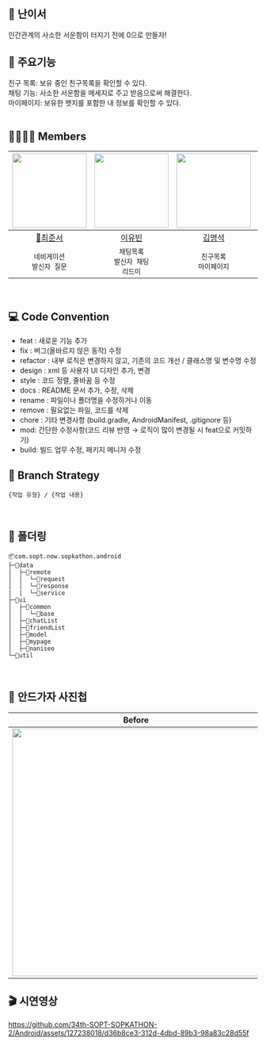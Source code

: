 ## 📱 난이서
인간관계의 사소한 서운함이 터지기 전에 0으로 만들자!
</br>

## 🎉 주요기능
친구 목록: 보유 중인 친구목록을 확인할 수 있다.</br>
채팅 기능: 사소한 서운함을 메세지로 주고 받음으로써 해결한다.</br>
마이페이지: 보유한 뱃지를 포함한 내 정보를 확인할 수 있다.</br>
</br>

## 👨‍👩‍👧‍👦 Members
|<img src="https://avatars.githubusercontent.com/u/127238018?v=4" width="150" />|<img src="https://avatars.githubusercontent.com/u/128459613?v=4" width="150" />|<img src="https://avatars.githubusercontent.com/u/75840431?v=4" width="150" />|<img src="https://avatars.githubusercontent.com/u/112953135?v=4" width="150" />| 
|:---------:|:---------:|:---------:|:---------:|
|[👑최준서](https://github.com/junseo511)|[이유빈](https://github.com/leeeyubin)|[김명석](https://github.com/cacaocoffee)|[이석찬](https://github.com/leeseokchan00)|
| `네비게이션`</br>`발신자 질문` | `채팅목록`</br>`발신자 채팅`</br>`리드미` | `친구목록`</br>`마이페이지` | `스플래쉬`</br>`회원가입`|
</br>

## 💻 Code Convention
- feat : 새로운 기능 추가
- fix : 버그(올바르지 않은 동작) 수정
- refactor : 내부 로직은 변경하지 않고, 기존의 코드 개선 / 클래스명 및 변수명 수정
- design : xml 등 사용자 UI 디자인 추가, 변경
- style : 코드 정렬, 줄바꿈 등 수정
- docs : README 문서 추가, 수정, 삭제
- rename : 파일이나 폴더명을 수정하거나 이동
- remove : 필요없는 파일, 코드를 삭제
- chore : 기타 변경사항 (build.gradle, AndroidManifest, .gitignore 등)
- mod: 간단한 수정사항(코드 리뷰 반영 → 로직이 많이 변경될 시 feat으로 커밋하기)
- build: 빌드 업무 수정, 패키지 메니저 수정
  </br>

## 🔖 Branch Strategy
```
{작업 유형} / {작업 내용}
```
</br>

## 📁 폴더링
```
📦com.sopt.now.sopkathon.android
├─📂data
│  ├─📂remote
│  │  └─📂request
│  │  └─📂response
|  |  └─📂service
├─📂ui
│  ├─📂common
│  │  └─📂base
│  ├─📂chatList
│  ├─📂friendList
│  ├─📂model
│  ├─📂mypage
│  ├─📂naniseo
└─📂util
```
</br>

## 📸 안드가자 사진첩
|**Before**|**After**|
|:---------:|:---------:|
|<img src="https://github.com/34th-SOPT-SOPKATHON-2/Android/assets/128459613/a95423d5-3cbe-4c77-b5b9-72756a11c239" width="500" />|<img src="https://github.com/34th-SOPT-SOPKATHON-2/Android/assets/127238018/7e26aab3-9df0-49e0-8fec-6fc245f1919b" width="500" />|

## 🎬 시연영상

https://github.com/34th-SOPT-SOPKATHON-2/Android/assets/127238018/d36b8ce3-312d-4dbd-89b3-98a83c28d55f
